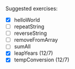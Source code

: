 Suggested exercises:

- [x] helloWorld
- [ ] repeatString
- [ ] reverseString
- [ ] removeFromArray
- [ ] sumAll
- [x] leapYears (12/7)
- [x] tempConversion (12/7)
